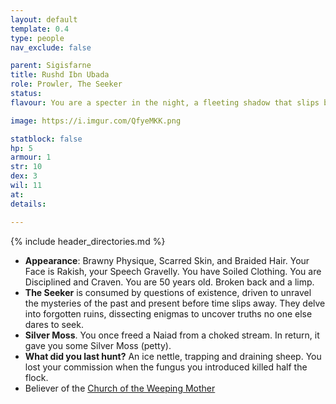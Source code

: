 ```yaml
---
layout: default
template: 0.4
type: people
nav_exclude: false

parent: Sigisfarne
title: Rushd Ibn Ubada
role: Prowler, The Seeker
status: 
flavour: You are a specter in the night, a fleeting shadow that slips by its prey, unseen. Each kill is a test of cunning and animal determination, a contest between life and death. You know that one day you will lose. You look forward to it.

image: https://i.imgur.com/QfyeMKK.png

statblock: false
hp: 5
armour: 1
str: 10
dex: 3
wil: 11
at: 
details:

---
```


{% include header_directories.md %}

- **Appearance**: Brawny Physique, Scarred Skin, and Braided Hair. Your Face is Rakish, your Speech Gravelly. You have Soiled Clothing. You are Disciplined and Craven. You are 50 years old. Broken back and a limp.
- **The Seeker** is consumed by questions of existence, driven to unravel the mysteries of the past and present before time slips away. They delve into forgotten ruins, dissecting enigmas to uncover truths no one else dares to seek.
- **Silver Moss**. You once freed a Naiad from a choked stream. In return, it gave you some Silver Moss (petty). 
- **What did you last hunt?** An ice nettle, trapping and draining sheep. You lost your commission when the fungus you introduced killed half the flock. 
- Believer of the [Church of the Weeping Mother](../weepingMother.md)
